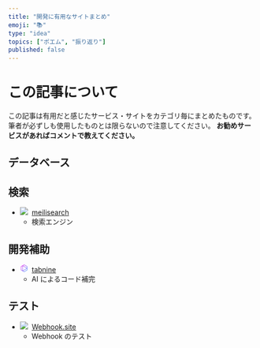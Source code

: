 ```yaml
---
title: "開発に有用なサイトまとめ"
emoji: "📚"
type: "idea"
topics: ["ポエム", "振り返り"]
published: false
---
```


# この記事について

この記事は有用だと感じたサービス・サイトをカテゴリ毎にまとめたものです。筆者が必ずしも使用したものとは限らないので注意してください。
**お勧めサービスがあればコメントで教えてください。**

## データベース

## 検索

- <img src="https://t2.gstatic.com/faviconV2?client=SOCIAL&url=https://www.meilisearch.com/&size=32" width="16" style="margin-right: 4px;"> [meilisearch](https://www.meilisearch.com/)
  - 検索エンジン

## 開発補助

- <img src="../images/services/tabnine.png" width="16" style="margin-right: 4px;"> [tabnine](https://www.tabnine.com/)
  - AI によるコード補完

## テスト

- <img src="https://t2.gstatic.com/faviconV2?client=SOCIAL&url=https://webhook.site/&size=32" width="16" style="margin-right: 4px;"> [Webhook.site](https://webhook.site/)
  - Webhook のテスト
